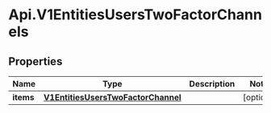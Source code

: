 # Api.V1EntitiesUsersTwoFactorChannels

## Properties

Name | Type | Description | Notes
------------ | ------------- | ------------- | -------------
**items** | [**V1EntitiesUsersTwoFactorChannel**](V1EntitiesUsersTwoFactorChannel.md) |  | [optional] 


